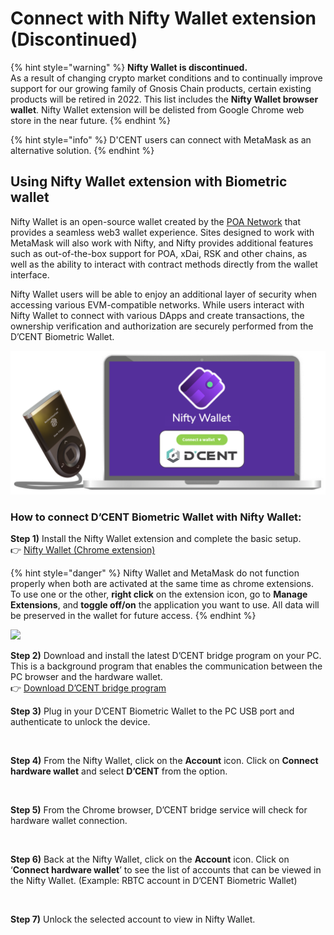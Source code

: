 # Connect with Nifty Wallet extension (Discontinued)

{% hint style="warning" %}
**Nifty Wallet is discontinued.** \
As a result of changing crypto market conditions and to continually improve support for our growing family of Gnosis Chain products, certain existing products will be retired in 2022. This list includes the **Nifty Wallet browser wallet**. Nifty Wallet extension will be delisted from Google Chrome web store in the near future.&#x20;
{% endhint %}

{% hint style="info" %}
D'CENT users can connect with MetaMask as an alternative solution.
{% endhint %}

## Using Nifty Wallet extension with Biometric wallet

Nifty Wallet is an open-source wallet created by the [POA Network](https://www.poa.network/) that provides a seamless web3 wallet experience. Sites designed to work with MetaMask will also work with Nifty, and Nifty provides additional features such as out-of-the-box support for POA, xDai, RSK and other chains, as well as the ability to interact with contract methods directly from the wallet interface.

Nifty Wallet users will be able to enjoy an additional layer of security when accessing various EVM-compatible networks. While users interact with Nifty Wallet to connect with various DApps and create transactions, the ownership verification and authorization are securely performed from the D’CENT Biometric Wallet.

<div align="left">

<img src="../.gitbook/assets/nifty01.png" alt="">

</div>

### How to connect D’CENT Biometric Wallet with Nifty Wallet: <a href="#b3fa" id="b3fa"></a>

**Step 1)** Install the Nifty Wallet extension and complete the basic setup.\
👉 [Nifty Wallet (Chrome extension)](https://chrome.google.com/webstore/detail/nifty-wallet/jbdaocneiiinmjbjlgalhcelgbejmnid)

{% hint style="danger" %}
Nifty Wallet and MetaMask do not function properly when both are activated at the same time as chrome extensions. To use one or the other, **right click** on the extension icon, go to **Manage Extensions**, and **toggle off/on** the application you want to use. All data will be preserved in the wallet for future access.
{% endhint %}

![](https://miro.medium.com/max/700/1\*oDCcukP6k9tHgFVb9JZiDA.png)

**Step 2)** Download and install the latest D’CENT bridge program on your PC. This is a background program that enables the communication between the PC browser and the hardware wallet.\
👉 [Download D’CENT bridge program](https://bridge.dcentwallet.com/v2/download)

**Step 3)** Plug in your D’CENT Biometric Wallet to the PC USB port and authenticate to unlock the device.

<div align="left">

<img src="https://miro.medium.com/max/700/1*xJjQuZwJ-u8LxuFKs4cvSw.png" alt="">

</div>

**Step 4)** From the Nifty Wallet, click on the **Account** icon. Click on **Connect hardware wallet** and select **D’CENT** from the option.

<div align="left">

<img src="https://miro.medium.com/max/700/1*9dAi-uQ72c0XNxRUtRGw6g.png" alt="">

</div>

**Step 5)** From the Chrome browser, D’CENT bridge service will check for hardware wallet connection.

<div align="left">

<img src="https://miro.medium.com/max/700/1*wP-F_fgqUI8ytyLbckhb7w.png" alt="">

</div>

**Step 6)** Back at the Nifty Wallet, click on the **Account** icon. Click on ‘**Connect hardware wallet**’ to see the list of accounts that can be viewed in the Nifty Wallet. (Example: RBTC account in D’CENT Biometric Wallet)

<div align="left">

<img src="https://miro.medium.com/max/700/1*2S3toWL57EeaTSN_kMgyNw.png" alt="">

</div>

**Step 7)** Unlock the selected account to view in Nifty Wallet.

<div align="left">

<img src="https://miro.medium.com/max/700/1*tXd_kKpuOBtaHhjoC9zaTw.png" alt="">

</div>
